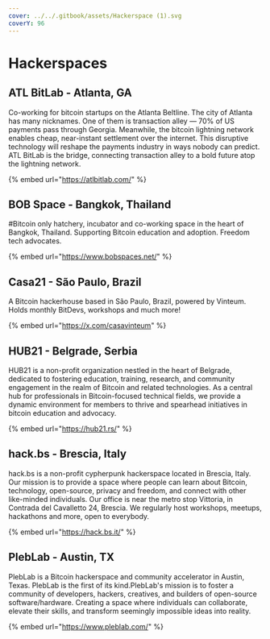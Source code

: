 ```yaml
---
cover: ../../.gitbook/assets/Hackerspace (1).svg
coverY: 96
---
```


# Hackerspaces

## ATL BitLab - Atlanta, GA

Co-working for bitcoin startups on the Atlanta Beltline. The city of Atlanta has many nicknames. One of them is transaction alley — 70% of US payments pass through Georgia. Meanwhile, the bitcoin lightning network enables cheap, near-instant settlement over the internet. This disruptive technology will reshape the payments industry in ways nobody can predict. ATL BitLab is the bridge, connecting transaction alley to a bold future atop the lightning network.

{% embed url="https://atlbitlab.com/" %}


## BOB Space - Bangkok, Thailand

\#Bitcoin only hatchery, incubator and co-working space in the heart of Bangkok, Thailand. Supporting Bitcoin education and adoption. Freedom tech advocates.

{% embed url="https://www.bobspaces.net/" %}

## Casa21 - São Paulo, Brazil

A Bitcoin hackerhouse based in São Paulo, Brazil, powered by Vinteum. Holds monthly BitDevs, workshops and much more!

{% embed url="https://x.com/casavinteum" %}

## HUB21 - Belgrade, Serbia

HUB21 is a non-profit organization nestled in the heart of Belgrade, dedicated to fostering education, training, research, and community engagement in the realm of Bitcoin and related technologies. As a central hub for professionals in Bitcoin-focused technical fields, we provide a dynamic environment for members to thrive and spearhead initiatives in bitcoin education and advocacy.

{% embed url="https://hub21.rs/" %}


## hack.bs - Brescia, Italy

hack.bs is a non-profit cypherpunk hackerspace located in Brescia, Italy. Our mission is to provide a space where people can learn about Bitcoin, technology, open-source, privacy and freedom, and connect with other like-minded individuals. Our office is near the metro stop Vittoria, in Contrada del Cavalletto 24, Brescia. We regularly host workshops, meetups, hackathons and more, open to everybody.

{% embed url="https://hack.bs.it/" %}

## PlebLab - Austin, TX

PlebLab is a Bitcoin hackerspace and community accelerator in Austin, Texas. PlebLab is the first of its kind.PlebLab's mission is to foster a  community of developers, hackers, creatives, and builders of open-source software/hardware. Creating a space where individuals can collaborate, elevate their skills, and transform seemingly impossible ideas into reality.

{% embed url="https://www.pleblab.com/" %}
